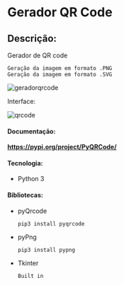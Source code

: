 # Gerador QR Code

## Descrição:

Gerador de QR code

    Geração da imagem em formato .PNG
    Geração da imagem em formato .SVG

![geradorqrcode](https://user-images.githubusercontent.com/48259330/147398256-16adcc5f-f9a9-4106-84e4-d596122b4ff2.png)

Interface:

![qrcode](https://user-images.githubusercontent.com/48259330/147398266-ad1c97aa-cb30-422c-88b7-24005fbb843d.png)


#### Documentação: 

**https://pypi.org/project/PyQRCode/**

#### Tecnologia:
* Python 3

#### Bibliotecas:

* pyQrcode     

      pip3 install pyqrcode

* pyPng

      pip3 install pypng

* Tkinter

      Built in

